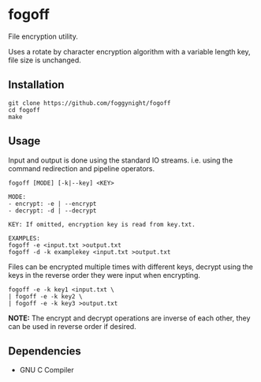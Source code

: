 # fogoff

File encryption utility.

Uses a rotate by character encryption algorithm with a variable length key, file
size is unchanged.

## Installation

```
git clone https://github.com/foggynight/fogoff
cd fogoff
make
```

## Usage

Input and output is done using the standard IO streams. i.e. using the command
redirection and pipeline operators.

```
fogoff [MODE] [-k|--key] <KEY>

MODE:
- encrypt: -e | --encrypt
- decrypt: -d | --decrypt

KEY: If omitted, encryption key is read from key.txt.

EXAMPLES:
fogoff -e <input.txt >output.txt
fogoff -d -k examplekey <input.txt >output.txt
```

Files can be encrypted multiple times with different keys, decrypt using
the keys in the reverse order they were input when encrypting.

```
fogoff -e -k key1 <input.txt \
| fogoff -e -k key2 \
| fogoff -e -k key3 >output.txt
```

**NOTE:** The encrypt and decrypt operations are inverse of each other, they can
be used in reverse order if desired.

## Dependencies

- GNU C Compiler
